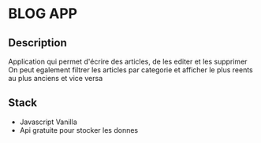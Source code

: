 # BLOG APP

## Description

Application qui permet d'écrire des articles, de les editer et les supprimer
On peut egalement filtrer les articles par categorie et afficher le plus reents au plus anciens et vice versa

## Stack

- Javascript Vanilla
- Api gratuite pour stocker les donnes